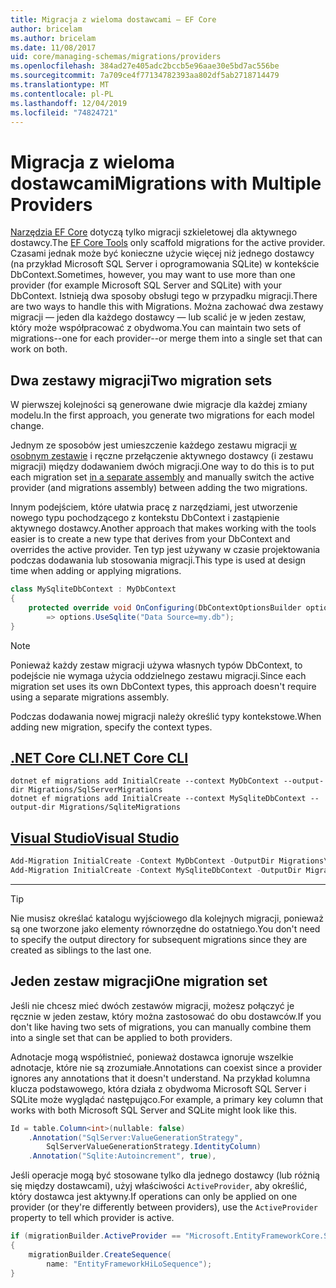```yaml
---
title: Migracja z wieloma dostawcami — EF Core
author: bricelam
ms.author: bricelam
ms.date: 11/08/2017
uid: core/managing-schemas/migrations/providers
ms.openlocfilehash: 384ad27e405adc2bccb5e96aae30e5bd7ac556be
ms.sourcegitcommit: 7a709ce4f77134782393aa802df5ab2718714479
ms.translationtype: MT
ms.contentlocale: pl-PL
ms.lasthandoff: 12/04/2019
ms.locfileid: "74824721"
---
```

# <a name="migrations-with-multiple-providers"></a><span data-ttu-id="48fed-102">Migracja z wieloma dostawcami</span><span class="sxs-lookup"><span data-stu-id="48fed-102">Migrations with Multiple Providers</span></span>

<span data-ttu-id="48fed-103">[Narzędzia EF Core][1] dotyczą tylko migracji szkieletowej dla aktywnego dostawcy.</span><span class="sxs-lookup"><span data-stu-id="48fed-103">The [EF Core Tools][1] only scaffold migrations for the active provider.</span></span> <span data-ttu-id="48fed-104">Czasami jednak może być konieczne użycie więcej niż jednego dostawcy (na przykład Microsoft SQL Server i oprogramowania SQLite) w kontekście DbContext.</span><span class="sxs-lookup"><span data-stu-id="48fed-104">Sometimes, however, you may want to use more than one provider (for example Microsoft SQL Server and SQLite) with your DbContext.</span></span> <span data-ttu-id="48fed-105">Istnieją dwa sposoby obsługi tego w przypadku migracji.</span><span class="sxs-lookup"><span data-stu-id="48fed-105">There are two ways to handle this with Migrations.</span></span> <span data-ttu-id="48fed-106">Można zachować dwa zestawy migracji — jeden dla każdego dostawcy — lub scalić je w jeden zestaw, który może współpracować z obydwoma.</span><span class="sxs-lookup"><span data-stu-id="48fed-106">You can maintain two sets of migrations--one for each provider--or merge them into a single set that can work on both.</span></span>

## <a name="two-migration-sets"></a><span data-ttu-id="48fed-107">Dwa zestawy migracji</span><span class="sxs-lookup"><span data-stu-id="48fed-107">Two migration sets</span></span>

<span data-ttu-id="48fed-108">W pierwszej kolejności są generowane dwie migracje dla każdej zmiany modelu.</span><span class="sxs-lookup"><span data-stu-id="48fed-108">In the first approach, you generate two migrations for each model change.</span></span>

<span data-ttu-id="48fed-109">Jednym ze sposobów jest umieszczenie każdego zestawu migracji [w osobnym zestawie][2] i ręczne przełączenie aktywnego dostawcy (i zestawu migracji) między dodawaniem dwóch migracji.</span><span class="sxs-lookup"><span data-stu-id="48fed-109">One way to do this is to put each migration set [in a separate assembly][2] and manually switch the active provider (and migrations assembly) between adding the two migrations.</span></span>

<span data-ttu-id="48fed-110">Innym podejściem, które ułatwia pracę z narzędziami, jest utworzenie nowego typu pochodzącego z kontekstu DbContext i zastąpienie aktywnego dostawcy.</span><span class="sxs-lookup"><span data-stu-id="48fed-110">Another approach that makes working with the tools easier is to create a new type that derives from your DbContext and overrides the active provider.</span></span> <span data-ttu-id="48fed-111">Ten typ jest używany w czasie projektowania podczas dodawania lub stosowania migracji.</span><span class="sxs-lookup"><span data-stu-id="48fed-111">This type is used at design time when adding or applying migrations.</span></span>

``` csharp
class MySqliteDbContext : MyDbContext
{
    protected override void OnConfiguring(DbContextOptionsBuilder options)
        => options.UseSqlite("Data Source=my.db");
}
```

> [!NOTE]
> <span data-ttu-id="48fed-112">Ponieważ każdy zestaw migracji używa własnych typów DbContext, to podejście nie wymaga użycia oddzielnego zestawu migracji.</span><span class="sxs-lookup"><span data-stu-id="48fed-112">Since each migration set uses its own DbContext types, this approach doesn't require using a separate migrations assembly.</span></span>

<span data-ttu-id="48fed-113">Podczas dodawania nowej migracji należy określić typy kontekstowe.</span><span class="sxs-lookup"><span data-stu-id="48fed-113">When adding new migration, specify the context types.</span></span>

## <a name="net-core-clitabdotnet-core-cli"></a>[<span data-ttu-id="48fed-114">.NET Core CLI</span><span class="sxs-lookup"><span data-stu-id="48fed-114">.NET Core CLI</span></span>](#tab/dotnet-core-cli)

```dotnetcli
dotnet ef migrations add InitialCreate --context MyDbContext --output-dir Migrations/SqlServerMigrations
dotnet ef migrations add InitialCreate --context MySqliteDbContext --output-dir Migrations/SqliteMigrations
```

## <a name="visual-studiotabvs"></a>[<span data-ttu-id="48fed-115">Visual Studio</span><span class="sxs-lookup"><span data-stu-id="48fed-115">Visual Studio</span></span>](#tab/vs)

``` powershell
Add-Migration InitialCreate -Context MyDbContext -OutputDir Migrations\SqlServerMigrations
Add-Migration InitialCreate -Context MySqliteDbContext -OutputDir Migrations\SqliteMigrations
```

***

> [!TIP]
> <span data-ttu-id="48fed-116">Nie musisz określać katalogu wyjściowego dla kolejnych migracji, ponieważ są one tworzone jako elementy równorzędne do ostatniego.</span><span class="sxs-lookup"><span data-stu-id="48fed-116">You don't need to specify the output directory for subsequent migrations since they are created as siblings to the last one.</span></span>

## <a name="one-migration-set"></a><span data-ttu-id="48fed-117">Jeden zestaw migracji</span><span class="sxs-lookup"><span data-stu-id="48fed-117">One migration set</span></span>

<span data-ttu-id="48fed-118">Jeśli nie chcesz mieć dwóch zestawów migracji, możesz połączyć je ręcznie w jeden zestaw, który można zastosować do obu dostawców.</span><span class="sxs-lookup"><span data-stu-id="48fed-118">If you don't like having two sets of migrations, you can manually combine them into a single set that can be applied to both providers.</span></span>

<span data-ttu-id="48fed-119">Adnotacje mogą współistnieć, ponieważ dostawca ignoruje wszelkie adnotacje, które nie są zrozumiałe.</span><span class="sxs-lookup"><span data-stu-id="48fed-119">Annotations can coexist since a provider ignores any annotations that it doesn't understand.</span></span> <span data-ttu-id="48fed-120">Na przykład kolumna klucza podstawowego, która działa z obydwoma Microsoft SQL Server i SQLite może wyglądać następująco.</span><span class="sxs-lookup"><span data-stu-id="48fed-120">For example, a primary key column that works with both Microsoft SQL Server and SQLite might look like this.</span></span>

``` csharp
Id = table.Column<int>(nullable: false)
    .Annotation("SqlServer:ValueGenerationStrategy",
        SqlServerValueGenerationStrategy.IdentityColumn)
    .Annotation("Sqlite:Autoincrement", true),
```

<span data-ttu-id="48fed-121">Jeśli operacje mogą być stosowane tylko dla jednego dostawcy (lub różnią się między dostawcami), użyj właściwości `ActiveProvider`, aby określić, który dostawca jest aktywny.</span><span class="sxs-lookup"><span data-stu-id="48fed-121">If operations can only be applied on one provider (or they're differently between providers), use the `ActiveProvider` property to tell which provider is active.</span></span>

``` csharp
if (migrationBuilder.ActiveProvider == "Microsoft.EntityFrameworkCore.SqlServer")
{
    migrationBuilder.CreateSequence(
        name: "EntityFrameworkHiLoSequence");
}
```

  [1]: ../../miscellaneous/cli/index.md
  [2]: projects.md
